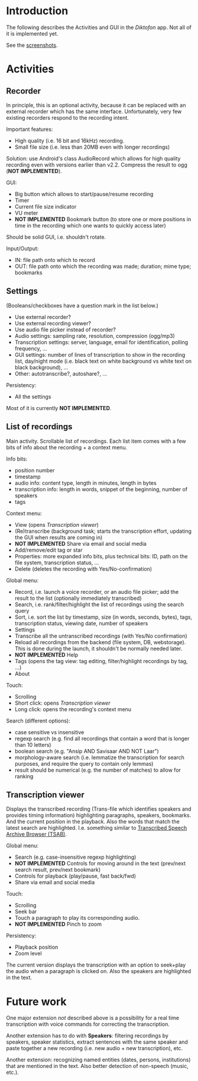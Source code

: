 # Introduction #

The following describes the Activities and GUI in the _Diktofon_ app. Not all of it is implemented yet.

See the [screenshots](http://www.dropbox.com/gallery/1397729/1/Diktofon?h=f5af73).

# Activities #
## Recorder ##

In principle, this is an optional activity, because it can be replaced with an external recorder which has the same interface. Unfortunately, very few existing recorders respond to the recording intent.

Important features:

  * High quality (i.e. 16 bit and 16kHz) recording.
  * Small file size (i.e. less than 20MB even with longer recordings)

Solution: use Android's class AudioRecord which allows for high quality recording even with versions earlier than v2.2. Compress the result to ogg (**NOT IMPLEMENTED**).

GUI:

  * Big button which allows to start/pause/resume recording
  * Timer
  * Current file size indicator
  * VU meter
  * **NOT IMPLEMENTED** Bookmark button (to store one or more positions in time in the recording which one wants to quickly access later)

Should be solid GUI, i.e. shouldn't rotate.

Input/Output:

  * IN: file path onto which to record
  * OUT: file path onto which the recording was made; duration; mime type; bookmarks


## Settings ##

(Booleans/checkboxes have a question mark in the list below.)

  * Use external recorder?
  * Use external recording viewer?
  * Use audio file picker instead of recorder?
  * Audio settings: sampling rate, resolution, compression (ogg/mp3)
  * Transcription settings: server, language, email for identification, polling frequency, ...
  * GUI settings: number of lines of transcription to show in the recording list, day/night mode (i.e. black text on white background vs white text on black background), ...
  * Other: autotranscribe?, autoshare?, ...


Persistency:

  * All the settings

Most of it is currently **NOT IMPLEMENTED**.

## List of recordings ##

Main activity.
Scrollable list of recordings. Each list item comes with a few bits of info about the recording + a context menu.

Info bits:

  * position number
  * timestamp
  * audio info: content type, length in minutes, length in bytes
  * transcription info: length in words, snippet of the beginning, number of speakers
  * tags


Context menu:

  * View (opens _Transcription viewer_)
  * (Re)transcribe (background task; starts the transcription effort, updating the GUI when results are coming in)
  * **NOT IMPLEMENTED** Share via email and social media
  * Add/remove/edit tag or star
  * Properties: more expanded info bits, plus technical bits: ID, path on the file system, transcription status, ...
  * Delete (deletes the recording with Yes/No-confirmation)

Global menu:

  * Record, i.e. launch a voice recorder, or an audio file picker; add the result to the list (optionally immediately transcribed)
  * Search, i.e. rank/filter/highlight the list of recordings using the search query
  * Sort, i.e. sort the list by timestamp, size (in words, seconds, bytes), tags, transcription status, viewing date, number of speakers
  * Settings
  * Transcribe all the untranscribed recordings (with Yes/No confirmation)
  * Reload all recordings from the backend (file system, DB, webstorage). This is done during the launch, it shouldn't be normally needed later.
  * **NOT IMPLEMENTED** Help
  * Tags (opens the tag view: tag editing, filter/highlight recordings by tag, ...)
  * About

Touch:

  * Scrolling
  * Short click: opens _Transcription viewer_
  * Long click: opens the recording's context menu

Search (different options):

  * case sensitive vs insensitive
  * regexp search (e.g. find all recordings that contain a word that is longer than 10 letters)
  * boolean search (e.g. "Ansip AND Savisaar AND NOT Laar")
  * morphology-aware search (i.e. lemmatize the transcription for search purposes, and require the query to contain only lemmas)
  * result should be numerical (e.g. the number of matches) to allow for ranking

## Transcription viewer ##

Displays the transcribed recording (Trans-file which identifies speakers and provides timing information) highlighting paragraphs, speakers, bookmarks. And the current position in the playback. Also the words that match the latest search are highlighted. I.e. something similar to
[Transcribed Speech Archive Browser (TSAB)](http://bark.phon.ioc.ee/tsab/p/play?trans=18).

Global menu:

  * Search (e.g. case-insensitive regexp highlighting)
  * **NOT IMPLEMENTED** Controls for moving around in the text (prev/next search result, prev/next bookmark)
  * Controls for playback (play/pause, fast back/fwd)
  * Share via email and social media

Touch:

  * Scrolling
  * Seek bar
  * Touch a paragraph to play its corresponding audio.
  * **NOT IMPLEMENTED** Pinch to zoom

Persistency:

  * Playback position
  * Zoom level

The current version displays the transcription with an option to seek+play the audio when a paragraph is clicked on. Also the speakers are highlighted in the text.

# Future work #

One major extension _not_ described above is a possibility for a real time transcription with voice commands for correcting the transcription.

Another extension has to do with **Speakers**: filtering recordings by speakers, speaker statistics, extract sentences with the same speaker and paste together a new recording (i.e. new audio + new transcription), etc.

Another extension: recognizing named entities (dates, persons, institutions) that are mentioned in the text. Also better detection of non-speech (music, etc.).